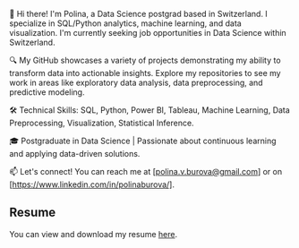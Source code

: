 👋 Hi there! I'm Polina, a Data Science postgrad based in Switzerland. I specialize in SQL/Python analytics, machine learning, and data visualization. I'm currently seeking job opportunities in Data Science within Switzerland.

🔍 My GitHub showcases a variety of projects demonstrating my ability to transform data into actionable insights. Explore my repositories to see my work in areas like exploratory data analysis, data preprocessing, and predictive modeling.

🛠️ Technical Skills: SQL, Python, Power BI, Tableau, Machine Learning, Data Preprocessing, Visualization, Statistical Inference.

🎓 Postgraduate in Data Science | Passionate about continuous learning and applying data-driven solutions.

📫 Let's connect! You can reach me at [polina.v.burova@gmail.com] or on [https://www.linkedin.com/in/polinaburova/].

## Resume

You can view and download my resume [here](https://github.com/PolinaBurova/PolinaBurova/blob/main/PolinaLindeza_CV.pdf).


<!---
PolinaBurova/PolinaBurova is a ✨ special ✨ repository because its `README.md` (this file) appears on your GitHub profile.
You can click the Preview link to take a look at your changes.
--->
